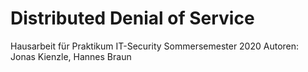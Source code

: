 # Distributed Denial of Service

Hausarbeit für Praktikum IT-Security
Sommersemester 2020
Autoren: Jonas Kienzle, Hannes Braun
